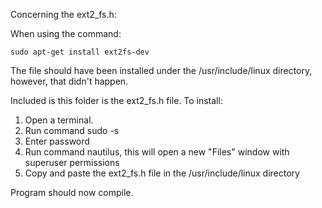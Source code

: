 Concerning the ext2_fs.h:  

When using the command:  

	sudo apt-get install ext2fs-dev  

The file should have been installed under the /usr/include/linux directory, however, that didn't happen.  

Included is this folder is the ext2_fs.h file. To install:  

1. Open a terminal.  
2. Run command sudo -s  
3. Enter password  
4. Run command nautilus, this will open a new "Files" window with superuser permissions  
5. Copy and paste the ext2_fs.h file in the /usr/include/linux directory  

Program should now compile.
